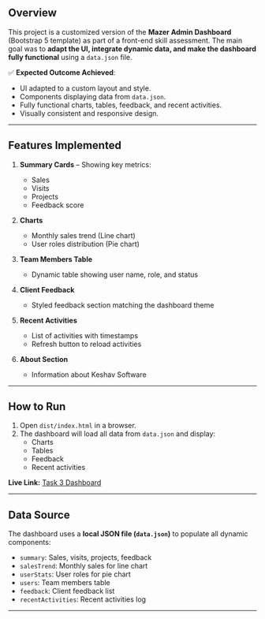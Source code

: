 
## Overview

This project is a customized version of the **Mazer Admin Dashboard** (Bootstrap 5 template) as part of a front-end skill assessment. The main goal was to **adapt the UI, integrate dynamic data, and make the dashboard fully functional** using a `data.json` file.

✅ **Expected Outcome Achieved**:

- UI adapted to a custom layout and style.  
- Components displaying data from `data.json`.  
- Fully functional charts, tables, feedback, and recent activities.  
- Visually consistent and responsive design.

---

## Features Implemented

1. **Summary Cards** – Showing key metrics:
   - Sales
   - Visits
   - Projects
   - Feedback score

2. **Charts**
   - Monthly sales trend (Line chart)
   - User roles distribution (Pie chart)

3. **Team Members Table**
   - Dynamic table showing user name, role, and status

4. **Client Feedback**
   - Styled feedback section matching the dashboard theme

5. **Recent Activities**
   - List of activities with timestamps
   - Refresh button to reload activities

6. **About Section**
   - Information about Keshav Software

---

## How to Run

1. Open `dist/index.html` in a browser.  
2. The dashboard will load all data from `data.json` and display:
   - Charts
   - Tables
   - Feedback
   - Recent activities

**Live Link:** [Task 3 Dashboard](https://navyasree35.github.io/task3-keshavsoft-Navyasree/)

---

## Data Source

The dashboard uses a **local JSON file (`data.json`)** to populate all dynamic components:

- `summary`: Sales, visits, projects, feedback  
- `salesTrend`: Monthly sales for line chart  
- `userStats`: User roles for pie chart  
- `users`: Team members table  
- `feedback`: Client feedback list  
- `recentActivities`: Recent activities log

---



